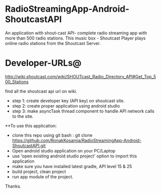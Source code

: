 # RadioStreamingApp-Android-ShoutcastAPI
An application with shout-cast API- complete radio streaming app with more than 500 radio stations.
This music box - Shoutcast Player plays online radio stations from the Shoutcast Server.

# Developer-URLs@
http://wiki.shoutcast.com/wiki/SHOUTcast_Radio_Directory_API#Get_Top_500_Stations

find all the shoutcast api url on wiki. 


- step 1: 
create developer key (API key) on shoutcast site.
- step 2:
create proper application using android studio 
- step 3:
make asyncTask thread component to handle API network calls to the site. 

**To use this application: 

- clone this repo using git bash : git clone https://github.com/RonakKosamia/RadioStreamingApp-Android-ShoutcastAPI.git
- Open android studio application on your PC/Laptop
- use 'open existing android studio project' option to import this application
- make sure you have installed latest gradle, API level 15 & 25
- build project, clean project
- run app module of the project. 


Thanks.
